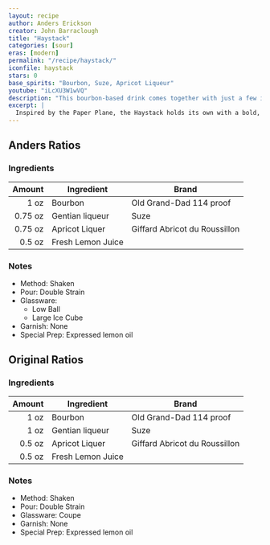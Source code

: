 ```yaml
---
layout: recipe
author: Anders Erickson
creator: John Barraclough
title: "Haystack"
categories: [sour]
eras: [modern]
permalink: "/recipe/haystack/"
iconfile: haystack
stars: 0
base_spirits: "Bourbon, Suze, Apricot Liqueur"
youtube: "iLcXU3W1wVQ"
description: "This bourbon-based drink comes together with just a few ingredients, but it’s packed with layers of flavor that make it a standout. "
excerpt: |
  Inspired by the Paper Plane, the Haystack holds its own with a bold, fruity-bitter balance that feels fresh and different. Built with bourbon, gentian liqueur (like Suze, Salers, or Aveze), apricot liqueur, and fresh lemon juice, it’s a modern whiskey cocktail that’s both easy to mix but surprisingly complex. If you’re looking for a unique bourbon sour variation or just want something new for your home bar, this one’s worth a try.
---
```


<div class="subrecipe" markdown="1">

## Anders Ratios

### Ingredients

|  Amount | Ingredient        | Brand                         |
| ------: | ----------------- | ----------------------------- |
|    1 oz | Bourbon           | Old Grand-Dad 114 proof       |
| 0.75 oz | Gentian liqueur   | Suze                          |
| 0.75 oz | Apricot Liquer    | Giffard Abricot du Roussillon |
|  0.5 oz | Fresh Lemon Juice |

### Notes

- Method: Shaken
- Pour: Double Strain
- Glassware:
  - Low Ball
  - Large Ice Cube
- Garnish: None
- Special Prep: Expressed lemon oil

</div>
<div class="subrecipe" markdown="1">

## Original Ratios

### Ingredients

| Amount | Ingredient        | Brand                         |
| -----: | ----------------- | ----------------------------- |
|   1 oz | Bourbon           | Old Grand-Dad 114 proof       |
|   1 oz | Gentian liqueur   | Suze                          |
| 0.5 oz | Apricot Liquer    | Giffard Abricot du Roussillon |
| 0.5 oz | Fresh Lemon Juice |

### Notes

- Method: Shaken
- Pour: Double Strain
- Glassware: Coupe
- Garnish: None
- Special Prep: Expressed lemon oil

</div>
